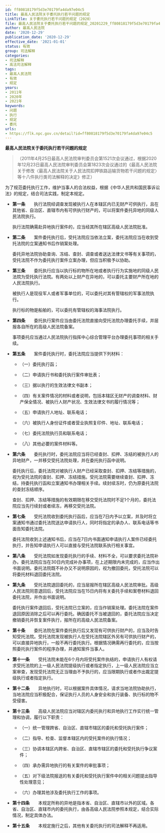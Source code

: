 ```yaml
---
id: ff80818179f5d3e70179fa4da97e04c5
title: 最高人民法院关于委托执行若干问题的规定
LinkTitle: 关于委托执行若干问题的规定（2020）
file: 最高人民法院关于委托执行若干问题的规定_20201229_ff80818179f5d3e70179fa4da97e04c5.docx
author: 最高人民法院
date: '2020-12-29'
publication_date: '2020-12-29'
effective_date: '2021-01-01'
status: 有效
group: 司法解释
categories:
- 司法解释
- 高法司法解释
tags:
- 最高人民法院
- 有效
- 规定
years:
- 2011年
- 2020年
- 2021年
keywords:
- 问题
- 执行
- 规定
- 委托
urls:
- https://flk.npc.gov.cn/detail?id=ff80818179f5d3e70179fa4da97e04c5
---
```


**最高人民法院关于委托执行若干问题的规定**

> （2011年4月25日最高人民法院审判委员会第1521次会议通过，根据2020年12月23日最高人民法院审判委员会第1823次会议通过的《最高人民法院关于修改〈最高人民法院关于人民法院扣押铁路运输货物若干问题的规定〉等十八件执行类司法解释的决定》修正）

为了规范委托执行工作，维护当事人的合法权益，根据《中华人民共和国民事诉讼法》的规定，结合司法实践，制定本规定。

- **第一条**　　执行法院经调查发现被执行人在本辖区内已无财产可供执行，且在其他省、自治区、直辖市内有可供执行财产的，可以将案件委托异地的同级人民法院执行。

  执行法院确需赴异地执行案件的，应当经其所在辖区高级人民法院批准。

- **第二条**　　案件委托执行后，受托法院应当依法立案，委托法院应当在收到受托法院的立案通知书后作销案处理。

  委托异地法院协助查询、冻结、查封、调查或者送达法律文书等有关事项的，受托法院不作为委托执行案件立案办理，但应当积极予以协助。

- **第三条**　　委托执行应当以执行标的物所在地或者执行行为实施地的同级人民法院为受托执行法院。有两处以上财产在异地的，可以委托主要财产所在地的人民法院执行。

  被执行人是现役军人或者军事单位的，可以委托对其有管辖权的军事法院执行。

  执行标的物是船舶的，可以委托有管辖权的海事法院执行。

- **第四条**　　委托执行案件应当由委托法院直接向受托法院办理委托手续，并层报各自所在的高级人民法院备案。

  事项委托应当通过人民法院执行指挥中心综合管理平台办理委托事项的相关手续。

- **第五条**　　案件委托执行时，委托法院应当提供下列材料：

  - （一）委托执行函；

  - （二）申请执行书和委托执行案件审批表；

  - （三）据以执行的生效法律文书副本；

  - （四）有关案件情况的材料或者说明，包括本辖区无财产的调查材料、财产保全情况、被执行人财产状况、生效法律文书的履行情况等；

  - （五）申请执行人地址、联系电话；

  - （六）被执行人身份证件或者营业执照复印件、地址、联系电话；

  - （七）委托法院执行员和联系电话；

  - （八）其他必要的案件材料等。

- **第六条**　　委托执行时，委托法院应当将已经查封、扣押、冻结的被执行人的异地财产，一并移交受托法院处理，并在委托执行函中说明。

  委托执行后，委托法院对被执行人财产已经采取查封、扣押、冻结等措施的，视为受托法院的查封、扣押、冻结措施。受托法院需要继续查封、扣押、冻结，持委托执行函和立案通知书办理相关手续。续封续冻时，仍为原委托法院的查封冻结顺序。

  查封、扣押、冻结等措施的有效期限在移交受托法院时不足1个月的，委托法院应当先行续封或者续冻，再移交受托法院。

- **第七条**　　受托法院收到委托执行函后，应当在7日内予以立案，并及时将立案通知书通过委托法院送达申请执行人，同时将指定的承办人、联系电话等书面告知委托法院。

  委托法院收到上述通知书后，应当在7日内书面通知申请执行人案件已经委托执行，并告知申请执行人可以直接与受托法院联系执行相关事宜。

- **第八条**　　受托法院如发现委托执行的手续、材料不全，可以要求委托法院补办。委托法院应当在30日内完成补办事项，在上述期限内未完成的，应当作出书面说明。委托法院既不补办又不说明原因的，视为撤回委托，受托法院可以将委托材料退回委托法院。

- **第九条**　　受托法院退回委托的，应当层报所在辖区高级人民法院审批。高级人民法院同意退回后，受托法院应当在15日内将有关委托手续和案卷材料退回委托法院，并作出书面说明。

  委托执行案件退回后，受托法院已立案的，应当作销案处理。委托法院在案件退回原因消除之后可以再行委托。确因委托不当被退回的，委托法院应当决定撤销委托并恢复案件执行，报所在的高级人民法院备案。

- **第十条**　　委托法院在案件委托执行后又发现有可供执行财产的，应当及时告知受托法院。受托法院发现被执行人在受托法院辖区外另有可供执行财产的，可以直接异地执行，一般不再行委托执行。根据情况确需再行委托的，应当按照委托执行案件的程序办理，并通知案件当事人。

- **第十一条**　　受托法院未能在6个月内将受托案件执结的，申请执行人有权请求受托法院的上一级人民法院提级执行或者指定执行，上一级人民法院应当立案审查，发现受托法院无正当理由不予执行的，应当限期执行或者作出裁定提级执行或者指定执行。

- **第十二条**　　异地执行时，可以根据案件具体情况，请求当地法院协助执行，当地法院应当积极配合，保证执行人员的人身安全和执行装备、执行标的物不受侵害。

- **第十三条**　　高级人民法院应当对辖区内委托执行和异地执行工作实行统一管理和协调，履行以下职责：

  - （一）统一管理跨省、自治区、直辖市辖区的委托和受托执行案件；

  - （二）指导、检查、监督本辖区内的受托案件的执行情况；

  - （三）协调本辖区内跨省、自治区、直辖市辖区的委托和受托执行争议案件；

  - （四）承办需异地执行的有关案件的审批事项；

  - （五）对下级法院报送的有关委托和受托执行案件中的相关问题提出指导性处理意见；

  - （六）办理其他涉及委托执行工作的事项。

- **第十四条**　　本规定所称的异地是指本省、自治区、直辖市以外的区域。各省、自治区、直辖市内的委托执行，由各高级人民法院参照本规定，结合实际情况，制定具体办法。

- **第十五条**　　本规定施行之后，其他有关委托执行的司法解释不再适用。

